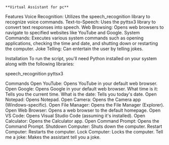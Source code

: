                                                                                                         **Virtual Assistant for pc**

Features
  Voice Recognition: Utilizes the speech_recognition library to recognize voice commands.
  Text-to-Speech: Uses the pyttsx3 library to convert text responses into speech.
  Web Browsing: Opens web browsers to navigate to specified websites like YouTube and Google.
  System Commands: Executes various system commands such as opening applications, checking the time and date, and shutting down or restarting the computer.
  Joke Telling: Can entertain the user by telling jokes.

Installation
  To run the script, you'll need Python installed on your system along with the following libraries:
  
  speech_recognition
  pyttsx3

Commands
  Open YouTube: Opens YouTube in your default web browser.
  Open Google: Opens Google in your default web browser.
  What time is it: Tells you the current time.
  What is the date: Tells you today's date.
  Open Notepad: Opens Notepad.
  Open Camera: Opens the Camera app (Windows-specific).
  Open File Manager: Opens the File Manager (Explorer).
  Open Web Browser: Opens a web browser to the default homepage.
  Open VS Code: Opens Visual Studio Code (assuming it's installed).
  Open Calculator: Opens the Calculator app.
  Open Command Prompt: Opens the Command Prompt.
  Shutdown Computer: Shuts down the computer.
  Restart Computer: Restarts the computer.
  Lock Computer: Locks the computer.
  Tell me a joke: Makes the assistant tell you a joke.
